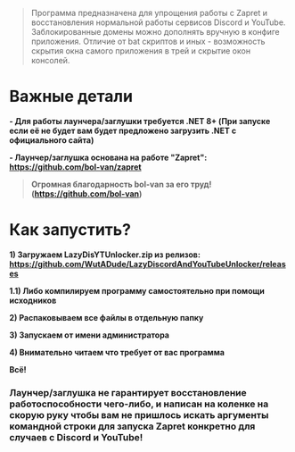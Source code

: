 >Программа предназначена для упрощения работы с Zapret и восстановления нормальной работы сервисов Discord и YouTube. Заблокированные домены можно дополнять вручную в конфиге приложения. Отличие от bat скриптов и иных - возможность скрытия окна самого приложения в трей и скрытие окон консолей.

# Важные детали
**- Для работы лаунчера/заглушки требуется .NET 8+ (При запуске если её не будет вам будет предложено загрузить .NET с официального сайта)**

**- Лаунчер/заглушка основана на работе "Zapret": https://github.com/bol-van/zapret**
>**Огромная благодарность bol-van за его труд! (https://github.com/bol-van)**


# Как запустить?
**1) Загружаем LazyDisYTUnlocker.zip из релизов: https://github.com/WutADude/LazyDiscordAndYouTubeUnlocker/releases**

**1.1) Либо компилируем программу самостоятельно при помощи исходников**

**2) Распаковываем все файлы в отдельную папку**

**3) Запускаем от имени администратора**

**4) Внимательно читаем что требует от вас программа**

**Всё!**

### Лаунчер/заглушка не гарантирует восстановление работоспособности чего-либо, и написан на коленке на скорую руку чтобы вам не пришлось искать аргументы командной строки для запуска Zapret конкретно для случаев с Discord и YouTube!
